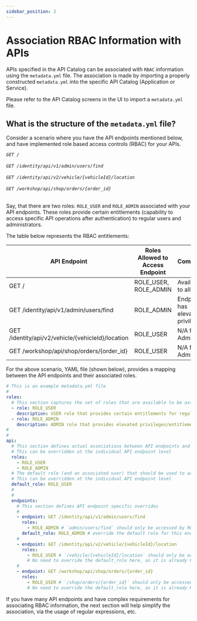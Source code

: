 ```yaml
---
sidebar_position: 2
---
```


# Association RBAC Information with APIs

APIs specified in the API Catalog can be associated with `RBAC` information using the `metadata.yml` file.
The association is made by importing a properly constructed `metadata.yml` into the specific API Catalog (Application or Service).

Please refer to the API Catalog screens in the UI to import a `metadata.yml` file.

## What is the structure of the `metadata.yml` file?

Consider a scenario where you have the API endpoints mentioned below, and have implemented role based access controls (RBAC) for your APIs.

*`GET /`* <br></br>
*`GET /identity/api/v1/admin/users/find`* <br></br>
*`GET /identity/api/v2/vehicle/{vehicleId}/location`* <br></br>
*`GET /workshop/api/shop/orders/{order_id}`* <br></br>

Say, that there are two roles: `ROLE_USER` and `ROLE_ADMIN` associated with your API endpoints. These roles provide certain entitlements (capability to access specific API operations after authentication) to regular users and administrators.

The table below represents the RBAC entitlements:

| API Endpoint                                      | Roles Allowed to Access Endpoint | Comments                         |
| ------------------------------------------------- | -------------------------------- | -------------------------------- |
| GET /                                             | ROLE_USER, ROLE_ADMIN            | Available to all roles           |
| GET /identity/api/v1/admin/users/find             | ROLE_ADMIN                       | Endpoint has elevated privileges |
| GET /identity/api/v2/vehicle/{vehicleId}/location | ROLE_USER                        | N/A for Admins                   |
| GET /workshop/api/shop/orders/{order_id}          | ROLE_USER                        | N/A for Admins                   |

For the above scenario, YAML file (shown below), provides a mapping between the API endpoints and their associated roles.

```YAML
# This is an example metadata.yml file
#
roles:
  # This section captures the set of roles that are available to be associated with your API endpoints
  - role: ROLE_USER
    description: USER role that provides certain entitlements for regular users
  - role: ROLE_ADMIN
    description: ADMIN role that provides elevated privileges/entitlements for administrator
#
#
api:
  # This section defines actual associations between API endpoints and roles at the global level
  # This can be overridden at the individual API endpoint level
  roles:
    - ROLE_USER
    - ROLE_ADMIN
  # The default role (and an associated user) that should be used to access all endpoints
  # This can be overridden at the individual API endpoint level
  default_role: ROLE_USER
  #
  #
  endpoints:
    # This section defines API endpoint specific overrides
    #
    - endpoint: GET /identity/api/v1/admin/users/find
      roles:
        - ROLE_ADMIN # `admin/users/find` should only be accessed by ROLE_ADMIN
      default_role: ROLE_ADMIN # override the default role for this endpoint
    #
    - endpoint: GET /identity/api/v2/vehicle/{vehicleId}/location
      roles:
        - ROLE_USER # `/vehicle/{vehicleId}/location` should only be accessed by ROLE_USER
        # No need to override the default_role here, as it is already ROLE_USER
    #
    - endpoint: GET /workshop/api/shop/orders/{order_id}
      roles:
        - ROLE_USER # `/shop/orders/{order_id}` should only be accessed by ROLE_USER
        # No need to override the default_role here, as it is already ROLE_USER 
```

If you have many API endpoints and have complex requirements for associating RBAC information, the next section will help simplify the association, via the usage of regular expressions, etc.